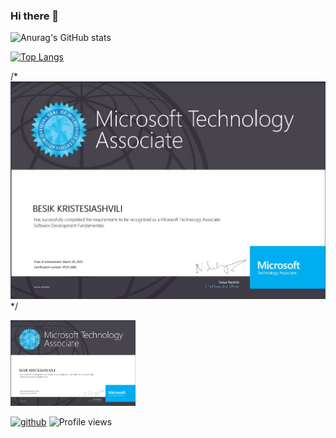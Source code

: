 ### Hi there 👋

<!--
**bkristesiashvili/bkristesiashvili** is a ✨ _special_ ✨ repository because its `README.md` (this file) appears on your GitHub profile.

Here are some ideas to get you started:

- 🔭 I’m currently working on ...
- 🌱 I’m currently learning ...
- 👯 I’m looking to collaborate on ...
- 🤔 I’m looking for help with ...
- 💬 Ask me about ...
- 📫 How to reach me: ...
- 😄 Pronouns: ...
- ⚡ Fun fact: ...
-->
![Anurag's GitHub stats](https://github-readme-stats.vercel.app/api?username=bkristesiashvili&show_icons=true&theme=tokyonight)


[![Top Langs](https://github-readme-stats.vercel.app/api/top-langs/?username=bkristesiashvili&layout=compact&theme=tokyonight)](https://github.com/bkristesiashvili/github-readme-stats)

/*[![img_4286a-350x233](https://github.com/bkristesiashvili/bkristesiashvili/blob/main/163324302_2595826237376576_4554714125109321727_n.jpg)][1] */

<img src="https://github.com/bkristesiashvili/bkristesiashvili/blob/main/163324302_2595826237376576_4554714125109321727_n.jpg" width=200 />

[<img src='https://cdn.jsdelivr.net/npm/simple-icons@3.0.1/icons/github.svg' alt='github' height='18'>](https://github.com/bkristesiashvili)
![Profile views](https://gpvc.arturio.dev/bkristesiashvili)

[1]: https://www.credly.com/badges/3aeaea44-9410-40cf-add6-8b7917da88b0


